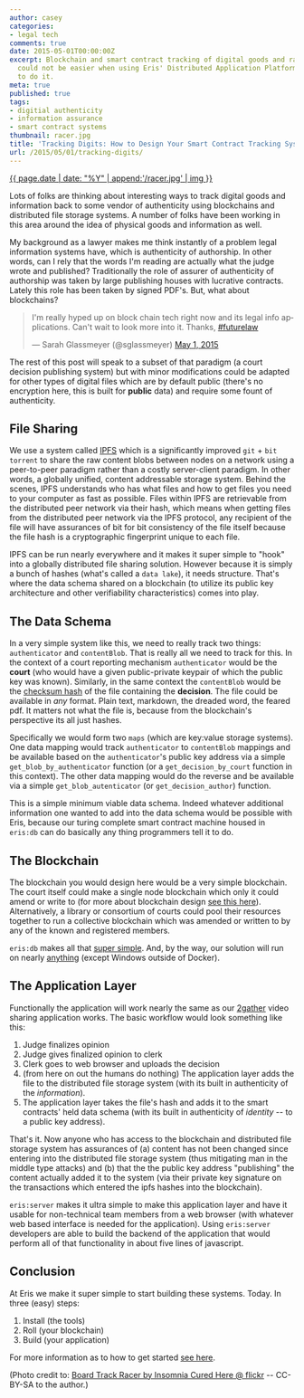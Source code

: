 ```yaml
---
author: casey
categories:
- legal tech
comments: true
date: 2015-05-01T00:00:00Z
excerpt: Blockchain and smart contract tracking of digital goods and raw information
  could not be easier when using Eris' Distributed Application Platform. Here's how
  to do it.
meta: true
published: true
tags:
- digitial authenticity
- information assurance
- smart contract systems
thumbnail: racer.jpg
title: 'Tracking Digits: How to Design Your Smart Contract Tracking System'
url: /2015/05/01/tracking-digits/
---
```


[{{ page.date | date: "%Y" | append:'/racer.jpg' | img }}](https://www.flickr.com/photos/tom-margie/1299414993/)

Lots of folks are thinking about interesting ways to track digital goods and information back to some vendor of authenticity using blockchains and distributed file storage systems. A number of folks have been working in this area around the idea of physical goods and information as well.

My background as a lawyer makes me think instantly of a problem legal information systems have, which is authenticity of authorship. In other words, can I rely that the words I'm reading are actually what the judge wrote and published? Traditionally the role of assurer of authenticity of authorship was taken by large publishing houses with lucrative contracts. Lately this role has been taken by signed PDF's. But, what about blockchains?

<blockquote class="twitter-tweet" data-partner="tweetdeck"><p lang="en" dir="ltr">I&#39;m really hyped up on block chain tech right now and its legal info applications. Can&#39;t wait to look more into it. Thanks, <a href="https://twitter.com/hashtag/futurelaw?src=hash">#futurelaw</a></p>&mdash; Sarah Glassmeyer (@sglassmeyer) <a href="https://twitter.com/sglassmeyer/status/594157266091147264">May 1, 2015</a></blockquote>
<script async src="//platform.twitter.com/widgets.js" charset="utf-8"></script>

The rest of this post will speak to a subset of that paradigm (a court decision publishing system) but with minor modifications could be adapted for other types of digital files which are by default public (there's no encryption here, this is built for **public** data) and require some fount of authenticity.

## File Sharing

We use a system called [IPFS](http://ipfs.io) which is a significantly improved `git` + `bit torrent` to share the raw content blobs between nodes on a network using a peer-to-peer paradigm rather than a costly server-client paradigm. In other words, a globally unified, content addressable storage system. Behind the scenes, IPFS understands who has what files and how to get files you need to your computer as fast as possible. Files within IPFS are retrievable from the distributed peer network via their hash, which means when getting files from the distributed peer network via the IPFS protocol, any recipient of the file will have assurances of bit for bit consistency of the file itself because the file hash is a cryptographic fingerprint unique to each file.

IPFS can be run nearly everywhere and it makes it super simple to "hook" into a globally distributed file sharing solution. However because it is simply a bunch of hashes (what's called a `data lake`), it needs structure. That's where the data schema shared on a blockchain (to utilize its public key architecture and other verifiability characteristics) comes into play.

## The Data Schema

In a very simple system like this, we need to really track two things: `authenticator` and `contentBlob`. That is really all we need to track for this. In the context of a court reporting mechanism `authenticator` would be the **court** (who would have a given public-private keypair of which the public key was known). Similarly, in the same context the `contentBlob` would be the [checksum hash](http://en.wikipedia.org/wiki/Checksum) of the file containing the **decision**. The file could be available in *any* format. Plain text, markdown, the dreaded word, the feared pdf. It matters not what the file is, because from the blockchain's perspective its all just hashes.

Specifically we would form two `maps` (which are key:value storage systems). One data mapping would track `authenticator` to `contentBlob` mappings and be available based on the `authenticator`'s public key address via a simple `get_blob_by_authenticator` function (or a `get_decision_by_court` function in this context). The other data mapping would do the reverse and be available via a simple `get_blob_autenticator` (or `get_decision_author`) function.

This is a simple minimum viable data schema. Indeed whatever additional information one wanted to add into the data schema would be possible with Eris, because our turing complete smart contract machine housed in `eris:db` can do basically any thing programmers tell it to do.

## The Blockchain

The blockchain you would design here would be a very simple blockchain. The court itself could make a single node blockchain which only it could amend or write to (for more about blockchain design [see this here](https://docs.erisindustries.com/explainers/blockchains/)). Alternatively, a library or consortium of courts could pool their resources together to run a collective blockchain which was amended or written to by any of the known and registered members.

`eris:db` makes all that [super simple](https://eng.erisindustries.com/tutorials/2015/04/25/make-thelonious-chain/). And, by the way, our solution will run on nearly [anything](https://eng.erisindustries.com/blockchains/2015/04/01/peer-server-networks-current-paradigm/) (except Windows outside of Docker).

## The Application Layer

Functionally the application will work nearly the same as our [2gather](https://eng.erisindustries.com/tutorials/2015/04/07/2gather/) video sharing application works. The basic workflow would look something like this:

1. Judge finalizes opinion
2. Judge gives finalized opinion to clerk
3. Clerk goes to web browser and uploads the decision
4. (from here on out the humans do nothing) The application layer adds the file to the distributed file storage system (with its built in authenticity of the *information*).
5. The application layer takes the file's hash and adds it to the smart contracts' held data schema (with its built in authenticity of *identity* -- to a public key address).

That's it. Now anyone who has access to the blockchain and distributed file storage system has assurances of (a) content has not been changed since entering into the distributed file storage system (thus mitigating man in the middle type attacks) and (b) that the the public key address "publishing" the content actually added it to the system (via their private key signature on the transactions which entered the ipfs hashes into the blockchain).

`eris:server` makes it ultra simple to make this application layer and have it usable for non-technical team members from a web browser (with whatever web based interface is needed for the application). Using `eris:server` developers are able to build the backend of the application that would perform all of that functionality in about five lines of javascript.

## Conclusion

At Eris we make it super simple to start building these systems. Today. In three (easy) steps:

1. Install (the tools)
2. Roll (your blockchain)
3. Build (your application)

For more information as to how to get started [see here](https://erisserver.erisindustries.com/tutorials/).

(Photo credit to: [Board Track Racer by Insomnia Cured Here @ flickr](https://www.flickr.com/photos/tom-margie/1299414993/) -- CC-BY-SA to the author.)